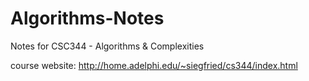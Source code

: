 # Algorithms-Notes
Notes for CSC344 - Algorithms &amp; Complexities

course website: http://home.adelphi.edu/~siegfried/cs344/index.html 
